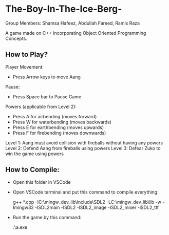 # The-Boy-In-The-Ice-Berg-

Group Members: Shamsa Hafeez, Abdullah Fareed, Ramis Raza 

A game made on C++ incorporating Object Oriented Programming Concepts. 

## How to Play? 
Player Movement: 
- Press Arrow keys to move Aang 

Pause: 
- Press Space bar to Pause Game 

Powers (applicable from Level 2): 
- Press A for airbending (moves forward) 
- Press W for waterbending (moves backwards) 
- Press E for earthbending (moves upwards) 
- Press F for firebending (moves downwards) 

Level 1: Aang must avoid collision with fireballs without having any powers 
Level 2: Defend Aang from fireballs using powers 
Level 3: Defear Zuko to win the game using powers 

## How to Compile: 
- Open this folder in VSCode
- Open VSCode terminal and put this command to compile everything:

	g++ *.cpp -IC:\mingw_dev_lib\include\SDL2 -LC:\mingw_dev_lib\lib -w -lmingw32 -lSDL2main -lSDL2 -lSDL2_image -lSDL2_mixer -lSDL2_ttf

- Run the game by this command:

	.\a.exe
